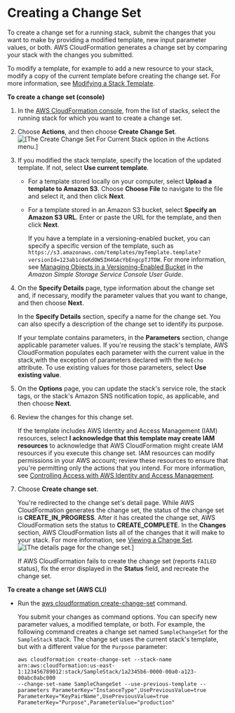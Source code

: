 # Creating a Change Set<a name="using-cfn-updating-stacks-changesets-create"></a>

To create a change set for a running stack, submit the changes that you want to make by providing a modified template, new input parameter values, or both\. AWS CloudFormation generates a change set by comparing your stack with the changes you submitted\.

To modify a template, for example to add a new resource to your stack, modify a copy of the current template before creating the change set\. For more information, see [Modifying a Stack Template](using-cfn-updating-stacks-get-template.md)\.

**To create a change set \(console\)**

1. In the [AWS CloudFormation console](https://console.aws.amazon.com/cloudformation), from the list of stacks, select the running stack for which you want to create a change set\.

1. Choose **Actions**, and then choose **Create Change Set**\.
![\[The Create Change Set For Current Stack option in the Actions menu.\]](http://docs.aws.amazon.com/AWSCloudFormation/latest/UserGuide/images/console-changeset-create.png)

1. If you modified the stack template, specify the location of the updated template\. If not, select **Use current template**\.
   + For a template stored locally on your computer, select **Upload a template to Amazon S3**\. Choose **Choose File** to navigate to the file and select it, and then click **Next**\.
   + For a template stored in an Amazon S3 bucket, select **Specify an Amazon S3 URL**\. Enter or paste the URL for the template, and then click **Next**\.

     If you have a template in a versioning\-enabled bucket, you can specify a specific version of the template, such as `https://s3.amazonaws.com/templates/myTemplate.template?versionId=123ab1cdeKdOW5IH4GAcYbEngcpTJTDW`\. For more information, see [Managing Objects in a Versioning\-Enabled Bucket](https://docs.aws.amazon.com/AmazonS3/latest/user-guide/managing-objects-versioned-bucket.html) in the *Amazon Simple Storage Service Console User Guide*\.

1. On the **Specify Details** page, type information about the change set and, if necessary, modify the parameter values that you want to change, and then choose **Next**\.

   In the **Specify Details** section, specify a name for the change set\. You can also specify a description of the change set to identify its purpose\.

   If your template contains parameters, in the **Parameters** section, change applicable parameter values\. If you're reusing the stack's template, AWS CloudFormation populates each parameter with the current value in the stack,with the exception of parameters declared with the `NoEcho` attribute\. To use existing values for those parameters, select **Use existing value**\.

1. On the **Options** page, you can update the stack's service role, the stack tags, or the stack's Amazon SNS notification topic, as applicable, and then choose **Next**\.

1. Review the changes for this change set\.

   If the template includes AWS Identity and Access Management \(IAM\) resources, select **I acknowledge that this template may create IAM resources** to acknowledge that AWS CloudFormation might create IAM resources if you execute this change set\. IAM resources can modify permissions in your AWS account; review these resources to ensure that you're permitting only the actions that you intend\. For more information, see [Controlling Access with AWS Identity and Access Management](using-iam-template.md)\.

1. Choose **Create change set**\.

   You're redirected to the change set's detail page\. While AWS CloudFormation generates the change set, the status of the change set is **CREATE\_IN\_PROGRESS**\. After it has created the change set, AWS CloudFormation sets the status to **CREATE\_COMPLETE**\. In the **Changes** section, AWS CloudFormation lists all of the changes that it will make to your stack\. For more information, see [Viewing a Change Set](using-cfn-updating-stacks-changesets-view.md)\.
![\[The details page for the change set.\]](http://docs.aws.amazon.com/AWSCloudFormation/latest/UserGuide/images/console-changeset-details.png)

   If AWS CloudFormation fails to create the change set \(reports `FAILED` status\), fix the error displayed in the **Status** field, and recreate the change set\.

**To create a change set \(AWS CLI\)**
+ Run the [aws cloudformation create\-change\-set](https://docs.aws.amazon.com/cli/latest/reference/cloudformation/create-change-set.html) command\.

  You submit your changes as command options\. You can specify new parameter values, a modified template, or both\. For example, the following command creates a change set named `SampleChangeSet` for the `SampleStack` stack\. The change set uses the current stack's template, but with a different value for the `Purpose` parameter:

  ```
  aws cloudformation create-change-set --stack-name arn:aws:cloudformation:us-east-1:123456789012:stack/SampleStack/1a2345b6-0000-00a0-a123-00abc0abc000
  --change-set-name SampleChangeSet --use-previous-template --parameters ParameterKey="InstanceType",UsePreviousValue=true ParameterKey="KeyPairName",UsePreviousValue=true ParameterKey="Purpose",ParameterValue="production"
  ```
